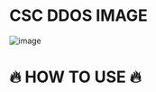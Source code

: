 # CSC DDOS IMAGE
![image](https://github.com/user-attachments/assets/0bc75fe6-b704-41ff-87bf-25afc8f7d7ac)

# 🔥 HOW TO USE 🔥
